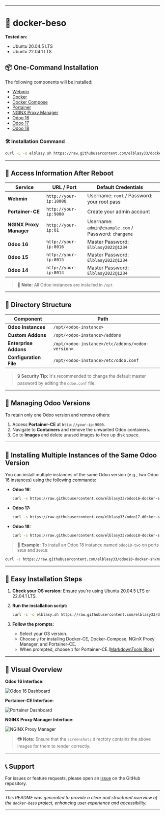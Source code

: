 
---

# 🚀 docker-beso

**Tested on:**

* Ubuntu 20.04.5 LTS
* Ubuntu 22.04.1 LTS

## 📦 One-Command Installation

The following components will be installed:

* [Webmin](https://www.webmin.com/)
* [Docker](https://www.docker.com/)
* [Docker Compose](https://docs.docker.com/engine/reference/commandline/compose/)
* [Portainer](https://docs.portainer.io/)
* [NGINX Proxy Manager](https://nginxproxymanager.com/)
* [Odoo 16](https://www.odoo.com/documentation/16.0/)
* [Odoo 17](https://www.odoo.com/documentation/17.0/)
* [Odoo 18](https://www.odoo.com/documentation/18.0/)

### 🛠️ Installation Command

```bash
curl -L -o elblasy.sh https://raw.githubusercontent.com/elblasy33/docker-beso/main/elblasy.sh && chmod +x elblasy.sh && ./elblasy.sh
```

---

## 🔑 Access Information After Reboot

| Service                 | URL / Port             | Default Credentials                                  |   |
| ----------------------- | ---------------------- | ---------------------------------------------------- | - |
| **Webmin**              | `http://your-ip:10000` | Username: `root` / Password: your root pass          |   |
| **Portainer-CE**        | `http://your-ip:9000`  | Create your admin account                            |   |
| **NGINX Proxy Manager** | `http://your-ip:81`    | Username: `admin@example.com` / Password: `changeme` |   |
| **Odoo 16**             | `http://your-ip:8016`  | Master Password: `Elblasy2022@1234`                  |   |
| **Odoo 15**             | `http://your-ip:8015`  | Master Password: `Elblasy2022@1234`                  |   |
| **Odoo 14**             | `http://your-ip:8014`  | Master Password: `Elblasy2022@1234`                  |   |

> 📝 **Note:** All Odoo instances are installed in `/opt`.

---

## 📁 Directory Structure

| Component              | Path                                             |   |
| ---------------------- | ------------------------------------------------ | - |
| **Odoo Instances**     | `/opt/<odoo-instance>`                           |   |
| **Custom Addons**      | `/opt/<odoo-instance>/addons`                    |   |
| **Enterprise Addons**  | `/opt/<odoo-instance>/etc/addons/<odoo-version>` |   |
| **Configuration File** | `/opt/<odoo-instance>/etc/odoo.conf`             |   |

> 🔒 **Security Tip:** It's recommended to change the default master password by editing the `odoo.conf` file.

---

## 🧹 Managing Odoo Versions

To retain only one Odoo version and remove others:

1. Access **Portainer-CE** at `http://your-ip:9000`.
2. Navigate to **Containers** and remove the unwanted Odoo containers.
3. Go to **Images** and delete unused images to free up disk space.

---

## 🔁 Installing Multiple Instances of the Same Odoo Version

You can install multiple instances of the same Odoo version (e.g., two Odoo 16 instances) using the following commands:

* **Odoo 16:**

  ```bash
  curl -s https://raw.githubusercontent.com/elblasy33/odoo16-docker-sh/main/run.sh | sudo bash -s <odoo-name> <odoo-port> <chat-port>
  ```

* **Odoo 17:**

  ```bash
  curl -s https://raw.githubusercontent.com/elblasy33/odoo17-d0cker-sh/main/run.sh | sudo bash -s <odoo-name> <odoo-port> <chat-port>
  ```

* **Odoo 18:**

  ```bash
  curl -s https://raw.githubusercontent.com/elblasy33/odoo18-docker-sh/main/run.sh | sudo bash -s <odoo-name> <odoo-port> <chat-port>
  ```

> 📌 **Example:** To install an Odoo 18 instance named `odoo18-two` on ports `8018` and `20018`:

```bash
curl -s https://raw.githubusercontent.com/elblasy33/odoo18-docker-sh/main/run.sh | sudo bash -s odoo18-two 8018 20018
```

---

## 🧪 Easy Installation Steps

1. **Check your OS version:** Ensure you're using Ubuntu 20.04.5 LTS or 22.04.1 LTS.

2. **Run the installation script:**

   ```bash
   curl -L -o elblasy.sh https://raw.githubusercontent.com/elblasy33/docker-beso/main/elblasy.sh && chmod +x elblasy.sh && ./elblasy.sh
   ```

3. **Follow the prompts:**

   * Select your OS version.
   * Choose `y` for installing Docker-CE, Docker-Compose, NGinX Proxy Manager, and Portainer-CE.
   * When prompted, choose `1` for Portainer-CE.([MarkdownTools Blog][2])

---

## 🎨 Visual Overview

**Odoo 16 Interface:**

![Odoo 16 Dashboard](screenshots/odoo-16-dashboard.png)

**Portainer-CE Interface:**

![Portainer Dashboard](screenshots/portainer-dashboard.png)

**NGINX Proxy Manager Interface:**

![NGINX Proxy Manager](screenshots/nginx-proxy-manager.png)

> 📷 **Note:** Ensure that the `screenshots` directory contains the above images for them to render correctly.

---

## 📞 Support

For issues or feature requests, please open an [issue](https://github.com/elblasy33/docker-beso/issues) on the GitHub repository.

---

*This README was generated to provide a clear and structured overview of the `docker-beso` project, enhancing user experience and accessibility.*

---

[1]: https://stackoverflow.com/questions/35465557/how-to-apply-color-on-text-in-markdown?utm_source=chatgpt.com "How to apply color on text in Markdown - Stack Overflow"
[2]: https://blog.markdowntools.com/posts/markdown-table-ultimate-guide?utm_source=chatgpt.com "Master Markdown Tables: A Complete Guide & Tips - Blog"
